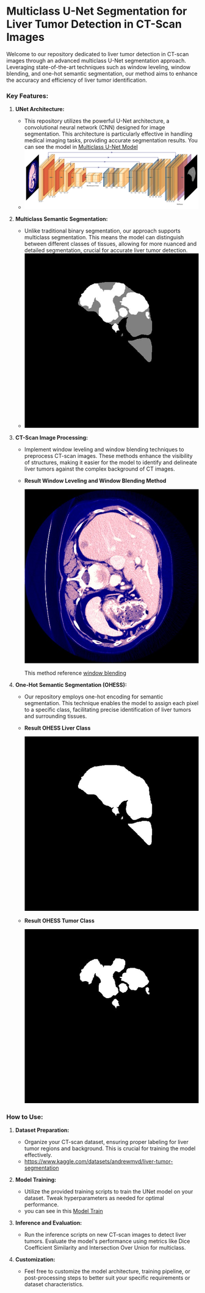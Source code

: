 # Multiclass U-Net Segmentation for Liver Tumor Detection in CT-Scan Images

Welcome to our repository dedicated to liver tumor detection in CT-scan images through an advanced multiclass U-Net segmentation approach. Leveraging state-of-the-art techniques such as window leveling, window blending, and one-hot semantic segmentation, our method aims to enhance the accuracy and efficiency of liver tumor identification.

### Key Features:

1. **UNet Architecture:**
   - This repository utilizes the powerful U-Net architecture, a convolutional neural network (CNN) designed for image segmentation. This architecture is particularly effective in handling medical imaging tasks, providing accurate segmentation results. You can see the model in [Multiclass U-Net Model](https://github.com/Skygers/Multiclass-U-Net-for-liver-tumor-segmentation/blob/c89a803eb27ac44022f4e16fc42bd6af42135348/Model%20U-Net/U-Net-Model.py)
   - ![Multiclass U-Net](https://github.com/Skygers/Multiclass-U-Net-for-liver-tumor-segmentation/blob/eeabfbe9f6ac0effda82648f425fb032196144dd/Model%20U-Net/U-Net%20Visualisasi.png)
2. **Multiclass Semantic Segmentation:**
   - Unlike traditional binary segmentation, our approach supports multiclass segmentation. This means the model can distinguish between different classes of tissues, allowing for more nuanced and detailed segmentation, crucial for accurate liver tumor detection.
   - ![Multiclass Semantic Segmentation](https://github.com/Skygers/Multiclass-U-Net-for-liver-tumor-segmentation/blob/eeabfbe9f6ac0effda82648f425fb032196144dd/Gambar/mask%20liver%20tiff.jpg)

3. **CT-Scan Image Processing:**
   - Implement window leveling and window blending techniques to preprocess CT-scan images. These methods enhance the visibility of structures, making it easier for the model to identify and delineate liver tumors against the complex background of CT images.
   - **Result Window Leveling and Window Blending Method**

     ![Multiclass Semantic Segmentation](https://github.com/Skygers/Multiclass-U-Net-for-liver-tumor-segmentation/blob/c89a803eb27ac44022f4e16fc42bd6af42135348/Gambar/volume-1_slice_61.jpg)

     This method reference
     [window blending](https://sv-journal.org/2019-5/06/)
4. **One-Hot Semantic Segmentation (OHESS):**
   - Our repository employs one-hot encoding for semantic segmentation. This technique enables the model to assign each pixel to a specific class, facilitating precise identification of liver tumors and surrounding tissues.
   - **Result OHESS Liver Class**

     ![Multiclass Semantic Segmentation](https://github.com/Skygers/Multiclass-U-Net-for-liver-tumor-segmentation/blob/c89a803eb27ac44022f4e16fc42bd6af42135348/Gambar/one%20hot%20liver.jpg)
   - **Result OHESS Tumor Class**

     ![Multiclass Semantic Segmentation](https://github.com/Skygers/Multiclass-U-Net-for-liver-tumor-segmentation/blob/c89a803eb27ac44022f4e16fc42bd6af42135348/Gambar/one%20hot%20mask.jpg)
### How to Use:

1. **Dataset Preparation:**
   - Organize your CT-scan dataset, ensuring proper labeling for liver tumor regions and background. This is crucial for training the model effectively.
   - https://www.kaggle.com/datasets/andrewmvd/liver-tumor-segmentation

2. **Model Training:**
   - Utilize the provided training scripts to train the UNet model on your dataset. Tweak hyperparameters as needed for optimal performance.
   - you can see in this [Model Train](https://github.com/Skygers/Multiclass-U-Net-for-liver-tumor-segmentation/blob/c89a803eb27ac44022f4e16fc42bd6af42135348/u-net-train-multiclass-semantic-liver-tumor.ipynb)

3. **Inference and Evaluation:**
   - Run the inference scripts on new CT-scan images to detect liver tumors. Evaluate the model's performance using metrics like Dice Coefficient Similarity and Intersection Over Union for multiclass.

4. **Customization:**
   - Feel free to customize the model architecture, training pipeline, or post-processing steps to better suit your specific requirements or dataset characteristics.
